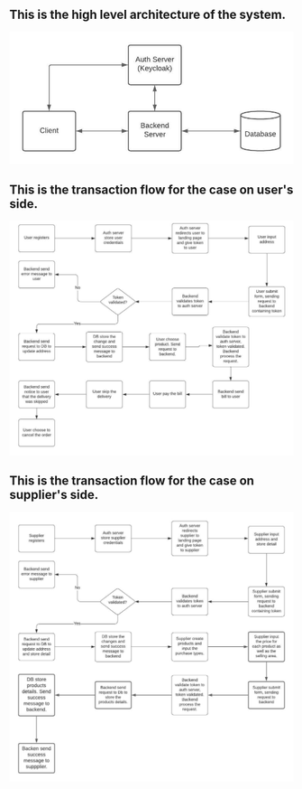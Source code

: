 ## This is the high level architecture of the system.

![architecture](./img/architecture.jpeg)

## This is the transaction flow for the case on user's side.

![user transaction](./img/transaction_flow_user.jpeg)

## This is the transaction flow for the case on supplier's side.

![supplier transaction](./img/transaction_flow_supplier.jpeg)